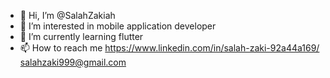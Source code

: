 - 👋 Hi, I’m @SalahZakiah
- 👀 I’m interested in mobile application developer
- 🌱 I’m currently learning flutter
 - 📫 How to reach me 
 https://www.linkedin.com/in/salah-zaki-92a44a169/
 salahzaki999@gmail.com

<!---
SalahZakiah/SalahZakiah is a ✨ special ✨ repository because its `README.md` (this file) appears on your GitHub profile.
You can click the Preview link to take a look at your changes.
--->
